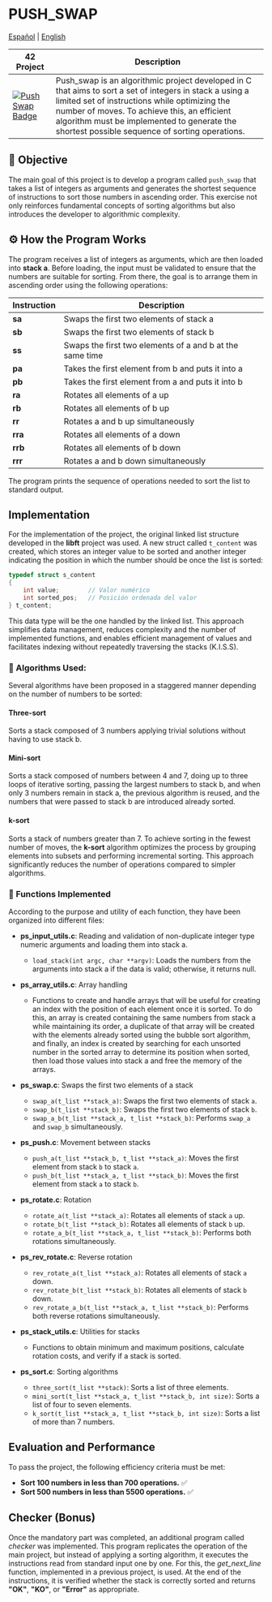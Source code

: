 # PUSH_SWAP

[Español](README.md) | [English](README.en.md)

| 42 Project | Description |
| ----------- | ----------- |
| <a href=""> <img src="https://github.com/0bvim/42-project-badges/blob/main/badges/push_swape.png?raw=true" alt="Push Swap Badge"/></a> | Push_swap is an algorithmic project developed in C that aims to sort a set of integers in stack a using a limited set of instructions while optimizing the number of moves. To achieve this, an efficient algorithm must be implemented to generate the shortest possible sequence of sorting operations. |

## 🎯 Objective
The main goal of this project is to develop a program called `push_swap` that takes a list of integers as arguments and generates the shortest sequence of instructions to sort those numbers in ascending order. This exercise not only reinforces fundamental concepts of sorting algorithms but also introduces the developer to algorithmic complexity.

## ⚙️ How the Program Works
The program receives a list of integers as arguments, which are then loaded into **stack a**. Before loading, the input must be validated to ensure that the numbers are suitable for sorting. From there, the goal is to arrange them in ascending order using the following operations:

| Instruction | Description                                              |
| ----------- | -------------------------------------------------------- |
| **sa**      | Swaps the first two elements of stack a                |
| **sb**      | Swaps the first two elements of stack b                |
| **ss**      | Swaps the first two elements of a and b at the same time |
| **pa**      | Takes the first element from b and puts it into a       |
| **pb**      | Takes the first element from a and puts it into b       |
| **ra**      | Rotates all elements of a up                              |
| **rb**      | Rotates all elements of b up                              |
| **rr**      | Rotates a and b up simultaneously                         |
| **rra**     | Rotates all elements of a down                            |
| **rrb**     | Rotates all elements of b down                            |
| **rrr**     | Rotates a and b down simultaneously                       |

The program prints the sequence of operations needed to sort the list to standard output.

## Implementation
For the implementation of the project, the original linked list structure developed in the **libft** project was used. A new struct called `t_content` was created, which stores an integer value to be sorted and another integer indicating the position in which the number should be once the list is sorted:

```c
typedef struct s_content
{
    int value;        // Valor numérico
    int sorted_pos;   // Posición ordenada del valor
} t_content;
```

This data type will be the one handled by the linked list. This approach simplifies data management, reduces complexity and the number of implemented functions, and enables efficient management of values and facilitates indexing without repeatedly traversing the stacks (K.I.S.S).

### 🧮 Algorithms Used:
Several algorithms have been proposed in a staggered manner depending on the number of numbers to be sorted:
#### **Three-sort**
Sorts a stack composed of 3 numbers applying trivial solutions without having to use stack b.
#### **Mini-sort**
Sorts a stack composed of numbers between 4 and 7, doing up to three loops of iterative sorting, passing the largest numbers to stack b, and when only 3 numbers remain in stack a, the previous algorithm is reused, and the numbers that were passed to stack b are introduced already sorted.
#### **k-sort**
Sorts a stack of numbers greater than 7. To achieve sorting in the fewest number of moves, the **k-sort** algorithm optimizes the process by grouping elements into subsets and performing incremental sorting. This approach significantly reduces the number of operations compared to simpler algorithms.

### 🔧 Functions Implemented
According to the purpose and utility of each function, they have been organized into different files:

*   **ps\_input\_utils.c**: Reading and validation of non-duplicate integer type numeric arguments and loading them into stack a.

    *   `load_stack(int argc, char **argv)`: Loads the numbers from the arguments into stack a if the data is valid; otherwise, it returns null.
*   **ps\_array\_utils.c**: Array handling

    *   Functions to create and handle arrays that will be useful for creating an index with the position of each element once it is sorted. To do this, an array is created containing the same numbers from stack a while maintaining its order, a duplicate of that array will be created with the elements already sorted using the bubble sort algorithm, and finally, an index is created by searching for each unsorted number in the sorted array to determine its position when sorted, then load those values into stack a and free the memory of the arrays.
*   **ps\_swap.c**: Swaps the first two elements of a stack

    *   `swap_a(t_list **stack_a)`: Swaps the first two elements of stack `a`.
    *   `swap_b(t_list **stack_b)`: Swaps the first two elements of stack `b`.
    *   `swap_a_b(t_list **stack_a, t_list **stack_b)`: Performs `swap_a` and `swap_b` simultaneously.
*   **ps\_push.c**: Movement between stacks

    *   `push_a(t_list **stack_b, t_list **stack_a)`: Moves the first element from stack `b` to stack `a`.
    *   `push_b(t_list **stack_a, t_list **stack_b)`: Moves the first element from stack `a` to stack `b`.
*   **ps\_rotate.c**: Rotation

    *   `rotate_a(t_list **stack_a)`: Rotates all elements of stack `a` up.
    *   `rotate_b(t_list **stack_b)`: Rotates all elements of stack `b` up.
    *   `rotate_a_b(t_list **stack_a, t_list **stack_b)`: Performs both rotations simultaneously.
*   **ps\_rev\_rotate.c**: Reverse rotation

    *   `rev_rotate_a(t_list **stack_a)`: Rotates all elements of stack `a` down.
    *   `rev_rotate_b(t_list **stack_b)`: Rotates all elements of stack `b` down.
    *   `rev_rotate_a_b(t_list **stack_a, t_list **stack_b)`: Performs both reverse rotations simultaneously.
*   **ps\_stack\_utils.c**: Utilities for stacks

    *   Functions to obtain minimum and maximum positions, calculate rotation costs, and verify if a stack is sorted.
*   **ps\_sort.c**: Sorting algorithms

    *   `three_sort(t_list **stack)`: Sorts a list of three elements.
    *   `mini_sort(t_list **stack_a, t_list **stack_b, int size)`: Sorts a list of four to seven elements.
    *   `k_sort(t_list **stack_a, t_list **stack_b, int size)`: Sorts a list of more than 7 numbers.

## Evaluation and Performance
To pass the project, the following efficiency criteria must be met:
*   **Sort 100 numbers in less than 700 operations.** ✅
*   **Sort 500 numbers in less than 5500 operations.** ✅

## Checker (Bonus)
Once the mandatory part was completed, an additional program called *checker* was implemented. This program replicates the operation of the main project, but instead of applying a sorting algorithm, it executes the instructions read from standard input one by one. For this, the *get\_next\_line* function, implemented in a previous project, is used. At the end of the instructions, it is verified whether the stack is correctly sorted and returns **"OK"**, **"KO"**, or **"Error"** as appropriate.
